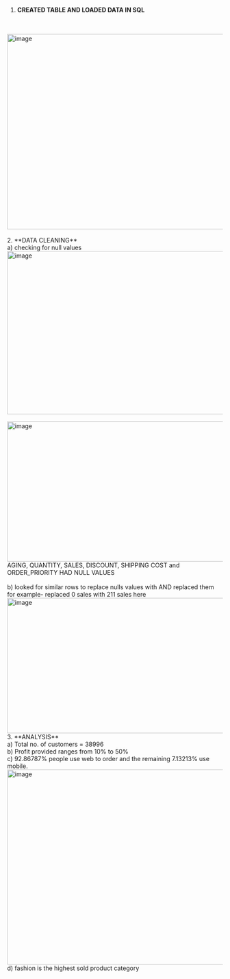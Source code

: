 1. **CREATED TABLE AND LOADED DATA IN SQL**
<br>
<br>
<img width="550" height="456" alt="image" src="https://github.com/user-attachments/assets/fb447f22-7e8b-4ead-b3ca-61ca8ff42b66" />
<BR>
<BR>
2. **DATA CLEANING**
<br>
a) checking for null values
<img width="550" height="381" alt="image" src="https://github.com/user-attachments/assets/9975d18e-f1f8-4017-9757-a117dc4e4b73" />
<br>
<br>
<img width="550" height="327" alt="image" src="https://github.com/user-attachments/assets/f765e64e-d2d2-4ebe-9dd0-a626bd384565" />
<br>
AGING, QUANTITY, SALES, DISCOUNT, SHIPPING COST and ORDER_PRIORITY HAD NULL VALUES
<br>
<br>
b) looked for similar rows to replace nulls values with AND replaced them
<br>
for example- replaced 0 sales with 211 sales here
<br>
<img width="550" height="316" alt="image" src="https://github.com/user-attachments/assets/702d95c3-7744-4a83-ac0e-820ab63b40cb" />
<BR>
3. **ANALYSIS**
<br>
a) Total no. of customers = 38996
<br>
b) Profit provided ranges from 10% to 50%
<br>
c) 92.86787% people use web to order and the remaining 7.13213% use mobile.
<br>
<img width="550" height="455" alt="image" src="https://github.com/user-attachments/assets/c76ab69a-aed4-4911-9556-cbbe86ff41a6" />
<br>
d) fashion is the highest sold product category





